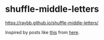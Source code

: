 # shuffle-middle-letters

https://raybb.github.io/shuffle-middle-letters/


Inspired by posts like [this](https://archive.is/uqmMB) from [here](https://twitter.com/Prince__Ammar/status/334889564919439361/photo/1).